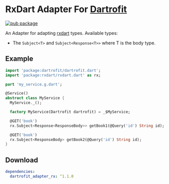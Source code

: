 # RxDart Adapter For [Dartrofit](https://pub.dev/packages/dartrofit)

[![pub package](https://img.shields.io/badge/pub-1.1.0-blueviolet.svg)](https://pub.dev/packages/dartrofit_adapter_rx)

An Adapter for adapting [rxdart](https://pub.dev/packages/rxdart) types.
Available types:
* The `Subject<T>` and `Subject<Response<T>>` where T is the body type.

## Example
```dart
import 'package:dartrofit/dartrofit.dart';
import 'package:rxdart/rxdart.dart' as rx;

part 'my_service.g.dart';

@Service()
abstract class MyService {
  MyService._();

  factory MyService(Dartrofit dartrofit) = _$MyService;

  @GET('book')
  rx.Subject<Response<ResponseBody>> getBook1(@Query('id') String id);

  @GET('book')
  rx.Subject<ResponseBody> getBook2(@Query('id') String id);
}
```

## Download

```yaml
dependencies:
  dartrofit_adapter_rx: ^1.1.0
```

